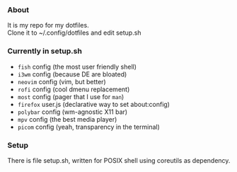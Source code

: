 ### About
It is my repo for my dotfiles.<br>
Clone it to ~/.config/dotfiles and edit setup.sh

### Currently in setup.sh
- `fish` config (the most user friendly shell)
- `i3wm` config (because DE are bloated)
- `neovim` config (vim, but better)
- `rofi` config (cool dmenu replacement)
- `most` config (pager that I use for `man`)
- `firefox` user.js (declarative way to set about:config)
- `polybar` config (wm-agnostic X11 bar)
- `mpv` config (the best media player)
- `picom` config (yeah, transparency in the terminal)


### Setup
There is file setup.sh, written for POSIX shell using coreutils as dependency.
